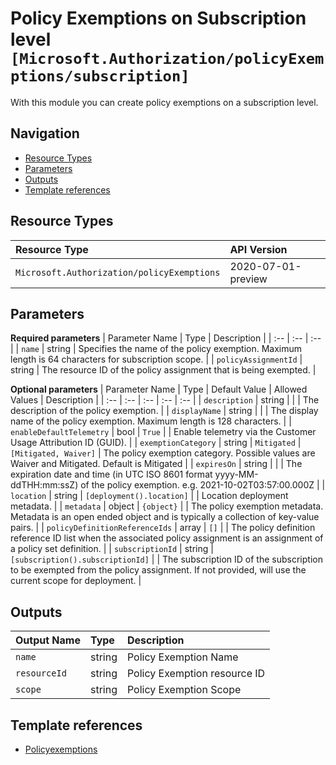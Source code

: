 # Policy Exemptions on Subscription level `[Microsoft.Authorization/policyExemptions/subscription]`

With this module you can create policy exemptions on a subscription level.

## Navigation

- [Resource Types](#Resource-Types)
- [Parameters](#Parameters)
- [Outputs](#Outputs)
- [Template references](#Template-references)

## Resource Types

| Resource Type | API Version |
| :-- | :-- |
| `Microsoft.Authorization/policyExemptions` | 2020-07-01-preview |

## Parameters

**Required parameters**
| Parameter Name | Type | Description |
| :-- | :-- | :-- |
| `name` | string | Specifies the name of the policy exemption. Maximum length is 64 characters for subscription scope. |
| `policyAssignmentId` | string | The resource ID of the policy assignment that is being exempted. |

**Optional parameters**
| Parameter Name | Type | Default Value | Allowed Values | Description |
| :-- | :-- | :-- | :-- | :-- |
| `description` | string |  |  | The description of the policy exemption. |
| `displayName` | string |  |  | The display name of the policy exemption. Maximum length is 128 characters. |
| `enableDefaultTelemetry` | bool | `True` |  | Enable telemetry via the Customer Usage Attribution ID (GUID). |
| `exemptionCategory` | string | `Mitigated` | `[Mitigated, Waiver]` | The policy exemption category. Possible values are Waiver and Mitigated. Default is Mitigated |
| `expiresOn` | string |  |  | The expiration date and time (in UTC ISO 8601 format yyyy-MM-ddTHH:mm:ssZ) of the policy exemption. e.g. 2021-10-02T03:57:00.000Z  |
| `location` | string | `[deployment().location]` |  | Location deployment metadata. |
| `metadata` | object | `{object}` |  | The policy exemption metadata. Metadata is an open ended object and is typically a collection of key-value pairs. |
| `policyDefinitionReferenceIds` | array | `[]` |  | The policy definition reference ID list when the associated policy assignment is an assignment of a policy set definition. |
| `subscriptionId` | string | `[subscription().subscriptionId]` |  | The subscription ID of the subscription to be exempted from the policy assignment. If not provided, will use the current scope for deployment. |


## Outputs

| Output Name | Type | Description |
| :-- | :-- | :-- |
| `name` | string | Policy Exemption Name |
| `resourceId` | string | Policy Exemption resource ID |
| `scope` | string | Policy Exemption Scope |

## Template references

- [Policyexemptions](https://docs.microsoft.com/en-us/azure/templates/Microsoft.Authorization/2020-07-01-preview/policyExemptions)
